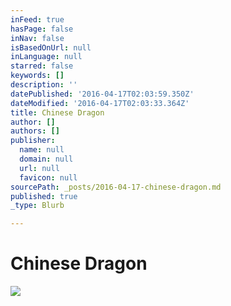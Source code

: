 ```yaml
---
inFeed: true
hasPage: false
inNav: false
isBasedOnUrl: null
inLanguage: null
starred: false
keywords: []
description: ''
datePublished: '2016-04-17T02:03:59.350Z'
dateModified: '2016-04-17T02:03:33.364Z'
title: Chinese Dragon
author: []
authors: []
publisher:
  name: null
  domain: null
  url: null
  favicon: null
sourcePath: _posts/2016-04-17-chinese-dragon.md
published: true
_type: Blurb

---
```

# Chinese Dragon
![](https://the-grid-user-content.s3-us-west-2.amazonaws.com/8dce185c-48c6-4746-932d-5518aaab2b0b.tif)